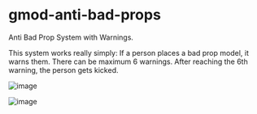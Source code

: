 # gmod-anti-bad-props
Anti Bad Prop System with Warnings.

This system works really simply:
If a person places a bad prop model, it warns them. There can be maximum 6 warnings.
After reaching the 6th warning, the person gets kicked.

![image](https://user-images.githubusercontent.com/52250786/133315952-834693e2-2d4a-48bc-9dd6-4381a920eaa0.png)

![image](https://user-images.githubusercontent.com/52250786/133315980-720f5aa8-3992-4ac1-89ba-13cd63d45672.png)
